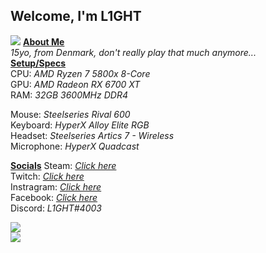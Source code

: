 ## Welcome, I'm L1GHT
<a href="https://l1ght1dk.github.io/"><img src="https://img.shields.io/badge/-Website-ff00ff?style=flat&logo=CodeSandbox&logoColor=white"/></a>
<b><u>About Me</b></u>
<br>
<i>15yo, from Denmark, don't really play that much anymore...</i>
<br>
<b><u>Setup/Specs</b></u>
<br>
CPU: <i>AMD Ryzen 7 5800x 8-Core</i>
<br>
GPU: <i>AMD Radeon RX 6700 XT</i>
<br>
RAM: <i>32GB 3600MHz DDR4</i>
<br>

Mouse: <i>Steelseries Rival 600</i>
<br>
Keyboard: <i>HyperX Alloy Elite RGB</i>
<br>
Headset: <i>Steelseries Artics 7 - Wireless</i>
<br>
Microphone: <i>HyperX Quadcast</i>
<br>

<b><u>Socials</b></u>
Steam: <i>[Click here](https://steamcommunity.com/id/L1GHT1DK/)</i>
<br>
Twitch: <i>[Click here](https://www.twitch.tv/l1ght1dk)</i>
<br>
Instragram: <i>[Click here](https://www.instagram.com/viktor_kjaer06/)</i>
<br>
Facebook: <i>[Click here](https://www.facebook.com/profile.php?id=100015669614602)</i>
<br>
Discord: <i>L1GHT#4003</i>

<img src="https://github-readme-stats.vercel.app/api/top-langs/?username=L1GHT1DK&theme=dark">
<br>
<img src="https://github-readme-stats.vercel.app/api?username=L1GHT1DK&count_private=true&show_icons=true&theme=dark&layout=compact">

